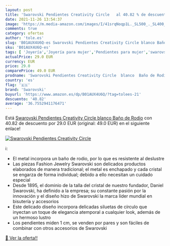 ```yaml
---
layout: post
title: 'Swarovski Pendientes Creativity Circle   al 40.82 % de descuento'
date: 2021-11-26 13:54:37
image: 'https://m.media-amazon.com/images/I/41srqNoqp1L._SL500_._SL400_.jpg'
comments: true
category: ofertas
author: 'tole.es'
slug: 'B01AUX4U6Q-es Swarovski Pendientes Creativity Circle blanco Baño de Rodio'
sku: 'B01AUX4U6Q-es'
tags: [ 'Joyería','Joyería para mujer','Pendientes para mujer','swarovski', ]
actualPrice: 29.0 EUR
currency: EUR
price: 29.0
comparePrice: 49.0 EUR
prodname: 'Swarovski Pendientes Creativity Circle  blanco  Baño de Rodio'
country: 'es'
flag: '🇪🇸'
brand: 'Swarovski'
buyurl: 'https://www.amazon.es/dp/B01AUX4U6Q/?tag=tolees-21'
descuento: '40.82'
average: '36.7552941176471'
---
```


Está [Swarovski Pendientes Creativity Circle  blanco  Baño de Rodio](https://www.amazon.es/dp/B01AUX4U6Q/?tag=tolees-21) con 40.82 de descuento por 29.0 EUR (original: 49.0 EUR) en el siguiente enlace!

[![Swarovski Pendientes Creativity Circle  ](https://m.media-amazon.com/images/I/41srqNoqp1L._SL500_._SL400_.jpg)](https://www.amazon.es/dp/B01AUX4U6Q/?tag=tolees-21)

ℹ️:

- El metal incorpora un baño de rodio, por lo que es resistente al deslustre
- Las piezas Fashion Jewelry Swarovski son delicados productos elaborados de manera tradicional; el metal es enchapado y cada cristal se engarza de forma individual; debido a ello necesitan un cuidado especial
- Desde 1895, el dominio de la talla del cristal de nuestro fundador, Daniel Swarovski, ha definido a la empresa; su constante pasión por la innovación y el diseño hizo de Swarovski la marca líder mundial en bisutería y accesorios
- Este delicado diseño incorpora delicadas siluetas de círculo que inyectan un toque de elegancia atemporal a cualquier look, además de un hermoso lustro
- Los pendientes miden 1 cm, se venden por pares y son fáciles de combinar con otros accesorios de Swarovski

[🛒 Ver la oferta!!](https://www.amazon.es/dp/B01AUX4U6Q/?tag=tolees-21)
